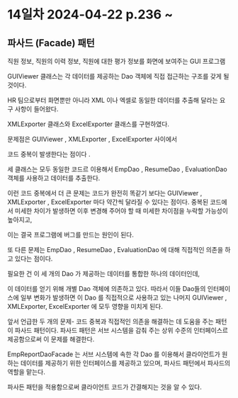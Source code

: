 # 14일차 2024-04-22  p.236 ~ 

## 파사드 (Facade) 패턴

직원 정보, 직원의 이력 정보, 직원에 대한 평가 정보를 
화면에 보여주는 GUI 프로그램

GUIViewer 클래스는 각 데이터를 제공하는 Dao 객체에
직접 접근하는 구조를 갖게 될 것이다.

HR 팀으로부터 화면뿐만 아니라 XML 이나 엑셀로 동일한
데이터를 추출해 달라는 요구 사항이 들어왔다.

XMLExporter 클래스와 ExcelExporter 클래스를 구현하였다.

문제점은 GUIViewer , XMLExporter , ExcelExporter 사이에서

코드 중복이 발생한다는 점이다 .

세 클래스는 모두 동일한 코드르 이용해서 EmpDao , ResumeDao , EvaluationDao 객체를
사용하고 데이터를 추출한다. 

이런 코드 중복에서 더 큰 문제는 코드가 완전히 똑같기 보다는 
GUIViewer , XMLExporter , ExcelExporter 마다 
약간씩 달라질 수 있다는 점이다. 중복된 코드에서 미세한 차이가 
발생하면 이후 변경해 주어야 할 때 미세한 차이점을 누락할 가능성이 높아지고,

이는 결국 프로그램에 버그를 만드는 원인이 된다.

또 다른 문제는 EmpDao , ResumeDao , EvaluationDao 에 대해
직접적인 의존을 하고 있다는 점이다. 

필요한 건 이 세 개의 Dao 가 제공하는 데이터를 통합한 하나의 데이터인데,

이 데이터를 얻기 위해 개별 Dao 객체에 의존하고 있다. 따라서
이들 Dao들의 인터페이스에 일부 변화가 발생하면 이 Dao 를 직접적으로 사용하고 있는 
나머지 GUIViewer , XMLExporter, ExcelExporter 에 모두 영향을 미치게 된다.

앞서 언급한 두 개의 문제- 코드 중복과 직접적인 의존을 해결하는 데 도움을 주는 패턴이
파사드 패턴이다. 파사드 패턴은 서브 시스템을 감춰 주는 상위 수준의 인터페이스르 제공함으로써
이 문제를 해결한다. 

EmpReportDaoFacade 는 서브 시스템에 속한 각 Dao 를 이용해서
클라이언트가 원하는 데이터를 제공하기 위한 인터페이스를 제공하고 있으며,
파사드 패턴에서 파사드의 역할을 맡는다.

파사든 패턴을 적용함으로써 클라이언트 코드가 간결해지는 것을 알 수 있다.